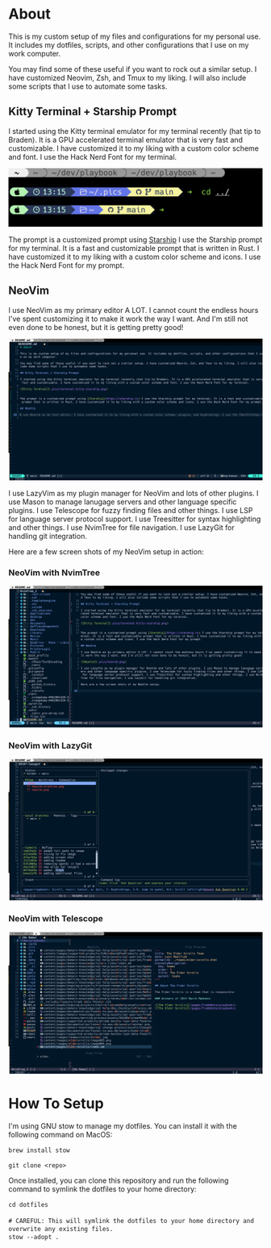 # About

This is my custom setup of my files and configurations for my personal use. It includes my dotfiles, scripts, and other configurations that I use on my work computer.

You may find some of these useful if you want to rock out a similar setup. I have customized Neovim, Zsh, and Tmux to my liking. I will also include some scripts that I use to automate some tasks.

## Kitty Terminal + Starship Prompt

I started using the Kitty terminal emulator for my terminal recently (hat tip to Braden). It is a GPU accelerated terminal emulator that is very fast and customizable. I have customized it to my liking with a custom color scheme and font. I use the Hack Nerd Font for my terminal.

![Kitty Terminal](imgs/terminal-kitty-starship.png)

The prompt is a customized prompt using [Starship](https://starship.rs) I use the Starship prompt for my terminal. It is a fast and customizable prompt that is written in Rust. I have customized it to my liking with a custom color scheme and icons. I use the Hack Nerd Font for my prompt.

## NeoVim

I use NeoVim as my primary editor A LOT. I cannot count the endless hours I've spent customizing it to make it work the way I want. And I'm still not even done to be honest, but it is getting pretty good!

![NeoVim](imgs/neovim.png)

I use LazyVim as my plugin manager for NeoVim and lots of other plugins. I use Mason to manage lanugage servers and other language specific plugins. I use Telescope for fuzzy finding files and other things. I use LSP for language server protocol support. I use Treesitter for syntax highlighting and other things. I use NvimTree for file navigation. I use LazyGit for handling git integration.

Here are a few screen shots of my NeoVim setup in action:

### NeoVim with NvimTree

![NeoVim](imgs/neovim-nvimtree.png)

### NeoVim with LazyGit

![NeoVim](imgs/neovim-lazygit.png)

### NeoVim with Telescope

![NeoVim](imgs/neovim-telescope.png)

# How To Setup

I'm using GNU stow to manage my dotfiles. You can install it with the following command on MacOS:

```
brew install stow
```

```
git clone <repo>
```

Once installed, you can clone this repository and run the following command to symlink the dotfiles to your home directory:

```
cd dotfiles

# CAREFUL: This will symlink the dotfiles to your home directory and overwrite any existing files.
stow --adopt .
```
